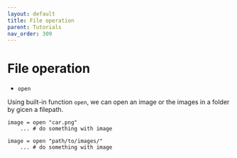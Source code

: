 ```yaml
---
layout: default
title: File operation
parent: Tutorials
nav_order: 309
---
```


# File operation

- `open`

Using built-in function `open`, we can open an image or the images in a folder by gicen a filepath.

```
image = open "car.png" 
    ... # do something with image

image = open "path/to/images/" 
    ... # do something with image
```

